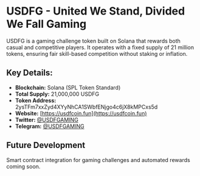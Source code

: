 # USDFG - United We Stand, Divided We Fall Gaming
USDFG is a gaming challenge token built on Solana that rewards both casual and competitive players. It operates with a fixed supply of 21 million tokens, ensuring fair skill-based competition without staking or inflation.

## Key Details:
- **Blockchain:** Solana (SPL Token Standard)
- **Total Supply:** 21,000,000 USDFG
- **Token Address:** 2ysTFm7xxZyd4XYyNhCA1SWbfENjgo4c6jX8kMPCxs5d
- **Website:** [https://usdfcoin.fun](https://usdfcoin.fun)
- **Twitter:** [@USDFGAMING](https://twitter.com/USDFGAMING)
- **Telegram:** [@USDFGAMING](https://t.me/USDFGAMING)

## Future Development
Smart contract integration for gaming challenges and automated rewards coming soon.
